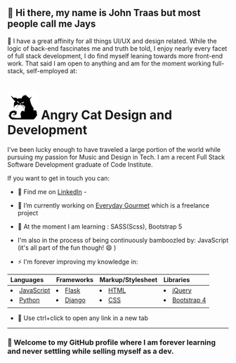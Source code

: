 ## 💬 Hi there, my name is John Traas but most people call me Jays
💬 I have a great affinity for all things UI/UX and design related.
While the logic of back-end fascinates me and truth be told, I enjoy nearly every facet of full stack development, I do find myself leaning towards more front-end work. That said I am open to anything and am for the moment working full-stack, self-employed at:

# ![image](images/angry_cat_70x63.png) Angry Cat Design and Development
I've been lucky enough to have traveled a large portion of the world while pursuing my passion for Music and Design in Tech. 
I am a recent Full Stack Software Development graduate of Code Institute.

If you want to get in touch you can:


- 👯 Find me on [LinkedIn](https://www.linkedin.com/in/john-jacob-hald-traas-25603325/) - 

- 🔭 I’m currently working on [Everyday Gourmet](https://github.com/Jays-T/everyday-gourmet-development) which is a freelance project 

- 🌱 At the moment I am learning : SASS(Scss), Bootstrap 5

- I'm also in the process of being continuously bamboozled by: JavaScript (it's all part of the fun though! 😄 )

- ⚡ I'm forever improving my knowledge in:

|Languages|Frameworks|Markup/Stylesheet|Libraries|
| :---| :--- | :--- | :--- |
| <li> [JavaScript](https://javascript.info/) </li>| <li> [Flask](https://flask.palletsprojects.com/en/1.1.x/) </li>|<li> [HTML](https://developer.mozilla.org/en-US/docs/Web/Guide/HTML/HTML5) </li>|<li> [jQuery](https://jquery.com/) </li>|
| <li> [Python](https://www.python.org/) </li>| <li> [Django](https://www.djangoproject.com/) </li> | <li> [CSS](https://developer.mozilla.org/en-US/docs/Web/CSS) </li>| <li> [Bootstrap 4](https://getbootstrap.com/docs/4.0/getting-started/introduction/) </li>|
|||||
* 💬 Use ctrl+click to open any link in a new tab
---
### 💬 Welcome to my GitHub profile where I am forever learning and never settling while selling myself as a dev. 
<!--
**Jays-T/Jays-T** is a ✨ _special_ ✨ repository because its `README.md` (this file) appears on your GitHub profile.

Here are some ideas to get you started:

- 🔭 I’m currently working on ...
- 🌱 I’m currently learning ...
- 👯 I’m looking to collaborate on ...
- 🤔 I’m looking for help with ...
- 💬 Ask me about ...
- 📫 How to reach me: ...
- 😄 Pronouns: ...
- ⚡ Fun fact: ...
-->
